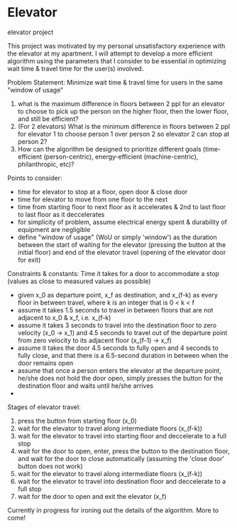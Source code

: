 # Elevator
elevator project

This project was motivated by my personal unsatisfactory experience with the elevator at my apartment. I will attempt to develop a more efficient algorithm using the parameters that I consider to be essential in optimizing wait time & travel time for the user(s) involved.

Problem Statement:
Minimize wait time & travel time for users in the same "window of usage"
 1. what is the maximum difference in floors between 2 ppl for an elevator to choose to pick up the person on the higher floor, then the lower floor, and still be efficient?
 2. (For 2 elevators) What is the minimum difference in floors between 2 ppl for elevator 1 to choose person 1 over person 2 so elevator 2 can stop at person 2?
 3. How can the algorithm be designed to prioritize different goals (time-efficient (person-centric), energy-efficient (machine-centric), philanthropic, etc)?


Points to consider:
 - time for elevator to stop at a floor, open door & close door
 - time for elevator to move from one floor to the next
 - time from starting floor to next floor as it accelerates & 2nd to last floor to last floor as it deccelerates
 - for simplicity of problem, assume electrical energy spent & durability of equipment are negligible
 - define "window of usage" (WoU or simply 'window') as the duration between the start of waiting for the elevator (pressing the button at the initial floor) and end of the elevator travel (opening of the elevator door for exit)


Constraints & constants:
Time it takes for a door to accommodate a stop (values as close to measured values as possible)
 - given x_0 as departure point, x_f as destination, and x_(f-k) as every floor in between travel, where k is an integer that is 0 < k < f
 - assume it takes 1.5 seconds to travel in between floors that are not adjacent to x_0 & x_f, i.e. x_(f-k)
 - assume it takes 3 seconds to travel into the destination floor to zero velocity (x_0 -> x_1) and 4.5 seconds to travel out of the departure point from zero velocity to its adjacent floor (x_(f-1) -> x_f)
 - assume it takes the door 4.5 seconds to fully open and 4 seconds to fully close, and that there is a 6.5-second duration in between when the door remains open
 - assume that once a person enters the elevator at the departure point, he/she does not hold the door open, simply presses the button for the destination floor and waits until he/she arrives
 - 


Stages of elevator travel:
1. press the button from starting floor (x_0)
2. wait for the elevator to travel along intermediate floors (x_(f-k))
3. wait for the elevator to travel into starting floor and deccelerate to a full stop 
4. wait for the door to open, enter, press the button to the destination floor, and wait for the door to close automatically (assuming the 'close door' button does not work)
5. wait for the elevator to travel along intermediate floors (x_(f-k))
6. wait for the elevator to travel into destination floor and deccelerate to a full stop
7. wait for the door to open and exit the elevator (x_f)







Currently in progress for ironing out the details of the algorithm. More to come!
